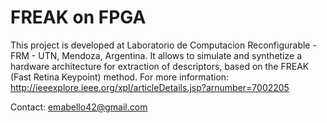 # FREAK on FPGA
This project is developed at Laboratorio de Computacion Reconfigurable - FRM - UTN, Mendoza, Argentina. It allows to simulate and synthetize a hardware architecture for extraction of descriptors, based on the FREAK (Fast Retina Keypoint) method. For more information: http://ieeexplore.ieee.org/xpl/articleDetails.jsp?arnumber=7002205

Contact: emabello42@gmail.com
